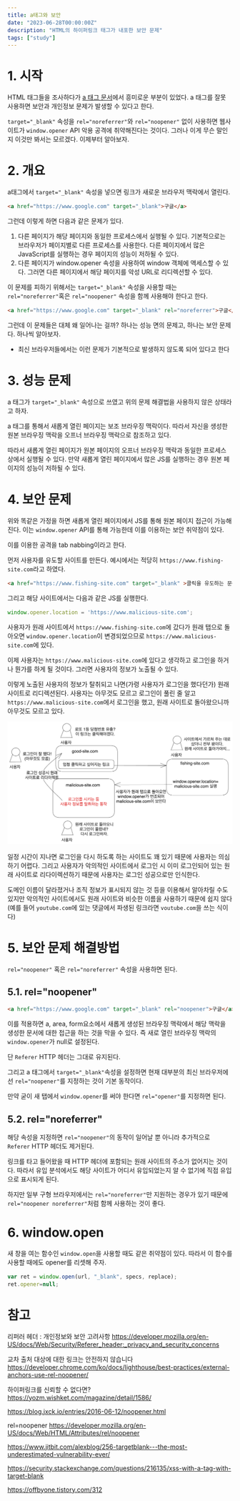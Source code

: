 ```yaml
---
title: a태그와 보안
date: "2023-06-28T00:00:00Z"
description: "HTML의 하이퍼링크 태그가 내포한 보안 문제"
tags: ["study"]
---
```


# 1. 시작

HTML 태그들을 조사하다가 [a 태그 문서](https://developer.mozilla.org/ko/docs/Web/HTML/Element/a)에서 흥미로운 부분이 있었다. a 태그를 잘못 사용하면 보안과 개인정보 문제가 발생할 수 있다고 한다.

`target="_blank"` 속성을 `rel="noreferrer"`와 `rel="noopener"` 없이 사용하면 웹사이트가 `window.opener` API 악용 공격에 취약해진다는 것이다. 그러나 이게 무슨 말인지 이것만 봐서는 모르겠다. 이제부터 알아보자.

# 2. 개요

a태그에서 `target="_blank"` 속성을 넣으면 링크가 새로운 브라우저 맥락에서 열린다.

```html
<a href="https://www.google.com" target="_blank">구글</a>
```

그런데 이렇게 하면 다음과 같은 문제가 있다.

1. 다른 페이지가 해당 페이지와 동일한 프로세스에서 실행될 수 있다. 기본적으로는 브라우저가 페이지별로 다른 프로세스를 사용한다. 다른 페이지에서 많은 JavaScript를 실행하는 경우 페이지의 성능이 저하될 수 있다.
2. 다른 페이지가 window.opener 속성을 사용하여 window 객체에 액세스할 수 있다. 그러면 다른 페이지에서 해당 페이지를 악성 URL로 리디렉션할 수 있다.

이 문제를 피하기 위해서는 `target="_blank"` 속성을 사용할 때는 `rel="noreferrer"`혹은 `rel="noopener"` 속성을 함께 사용해야 한다고 한다.

```html
<a href="https://www.google.com" target="_blank" rel="noreferrer">구글</a>
```

그런데 이 문제들은 대체 왜 일어나는 걸까? 하나는 성능 면의 문제고, 하나는 보안 문제다. 하나씩 알아보자.

* 최신 브라우저들에서는 이런 문제가 기본적으로 발생하지 않도록 되어 있다고 한다

# 3. 성능 문제

a 태그가 `target="_blank"` 속성으로 쓰였고 위의 문제 해결법을 사용하지 않은 상태라고 하자.

a 태그를 통해서 새롭게 열린 페이지는 보조 브라우징 맥락이다. 따라서 자신을 생성한 원본 브라우징 맥락을 오프너 브라우징 맥락으로 참조하고 있다.

따라서 새롭게 열린 페이지가 원본 페이지의 오프너 브라우징 맥락과 동일한 프로세스 상에서 실행될 수 있다. 만약 새롭게 열린 페이지에서 많은 JS를 실행하는 경우 원본 페이지의 성능이 저하될 수 있다.

# 4. 보안 문제

위와 똑같은 가정을 하면 새롭게 열린 페이지에서 JS를 통해 원본 페이지 접근이 가능해진다. 이는 `window.opener` API를 통해 가능한데 이를 이용하는 보안 취약점이 있다.

이를 이용한 공격을 tab nabbing이라고 한다.

먼저 사용자를 유도할 사이트를 만든다. 예시에서는 적당히 `https://www.fishing-site.com`라고 하였다.

```html
<a href="https://www.fishing-site.com" target="_blank" >클릭을 유도하는 문구</a>
```

그리고 해당 사이트에서는 다음과 같은 JS를 실행한다.

```js
window.opener.location = 'https://www.malicious-site.com';
```

사용자가 원래 사이트에서 `https://www.fishing-site.com`에 갔다가 원래 탭으로 돌아오면 `window.opener.location`이 변경되었으므로 `https://www.malicious-site.com`에 있다.

이제 사용자는 `https://www.malicious-site.com`에 있다고 생각하고 로그인을 하거나 뭔가를 하게 될 것이다. 그러면 사용자의 정보가 노출될 수 있다.

이렇게 노출된 사용자의 정보가 탈취되고 나면(가령 사용자가 로그인을 했다던가) 원래 사이트로 리디렉션된다. 사용자는 아무것도 모르고 로그인이 풀린 줄 알고 `https://www.malicious-site.com`에서 로그인을 했고, 원래 사이트로 돌아왔으니까 아무것도 모르고 있다.

![tab-nabbing](./tab-nabbing.png)

일정 시간이 지나면 로그인을 다시 하도록 하는 사이트도 꽤 있기 때문에 사용자는 의심하기 어렵다. 그리고 사용자가 악의적인 사이트에서 로그인 시 이미 로그인되어 있는 원래 사이트로 리다이렉션하기 때문에 사용자는 로그인 성공으로만 인식한다.

도메인 이름이 달라졌거나 조직 정보가 표시되지 않는 것 등을 이용해서 알아차릴 수도 있지만 악의적인 사이트에서도 원래 사이트와 비슷한 이름을 사용하기 때문에 쉽지 않다(예를 들어 `youtube.com`에 있는 댓글에서 파생된 링크라면 `voutube.com`을 쓰는 식이다)

# 5. 보안 문제 해결방법

`rel="noopener"` 혹은 `rel="noreferrer"` 속성을 사용하면 된다.

## 5.1. rel="noopener"

```html
<a href="https://www.google.com" target="_blank" rel="noopener">구글</a>
```

이를 적용하면 a, area, form요소에서 새롭게 생성된 브라우징 맥락에서 해당 맥락을 생성한 문서에 대한 접근을 하는 것을 막을 수 있다. 즉 새로 열린 브라우징 맥락의 `window.opener`가 null로 설정된다.

단 `Referer` HTTP 헤더는 그대로 유지된다.

그리고 a 태그에서 `target="_blank"`속성을 설정하면 현재 대부분의 최신 브라우저에선 `rel="noopener"`를 지정하는 것이 기본 동작이다.

만약 굳이 새 탭에서 `window.opener`를 써야 한다면 `rel="opener"`를 지정하면 된다.

## 5.2. rel="noreferrer"

해당 속성을 지정하면 `rel="noopener"`의 동작이 일어날 뿐 아니라 추가적으로 `Referer` HTTP 헤더도 제거된다.

링크를 타고 들어왔을 때 HTTP 헤더에 포함되는 원래 사이트의 주소가 없어지는 것이다. 따라서 유입 분석에서도 해당 사이트가 어디서 유입되었는지 알 수 없기에 직접 유입으로 표시되게 된다.

하지만 일부 구형 브라우저에서는 `rel="noreferrer"`만 지원하는 경우가 있기 때문에 `rel="noopener noreferrer"`처럼 함께 사용하는 것이 좋다.

# 6. window.open

새 창을 여는 함수인 `window.open`을 사용할 때도 같은 취약점이 있다. 따라서 이 함수를 사용할 때에도 opener를 리셋해 주자.

```js
var ret = window.open(url, "_blank", specs, replace);
ret.opener=null;
```

# 참고

리퍼러 헤더 : 개인정보와 보안 고려사항 https://developer.mozilla.org/en-US/docs/Web/Security/Referer_header:_privacy_and_security_concerns

교차 출처 대상에 대한 링크는 안전하지 않습니다 https://developer.chrome.com/ko/docs/lighthouse/best-practices/external-anchors-use-rel-noopener/

하이퍼링크를 신뢰할 수 없다면? https://yozm.wishket.com/magazine/detail/1586/

https://blog.jxck.io/entries/2016-06-12/noopener.html

rel=noopener https://developer.mozilla.org/en-US/docs/Web/HTML/Attributes/rel/noopener

https://www.jitbit.com/alexblog/256-targetblank---the-most-underestimated-vulnerability-ever/

https://security.stackexchange.com/questions/216135/xss-with-a-tag-with-target-blank

https://offbyone.tistory.com/312